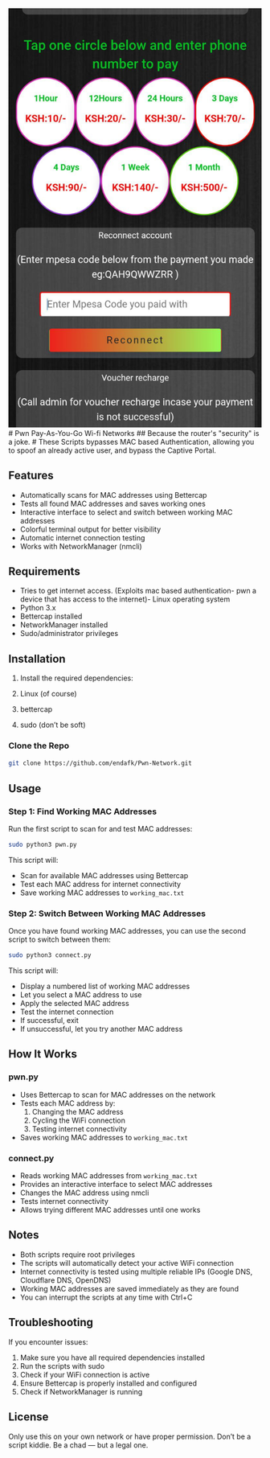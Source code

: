 <img src="mac-bypass.jpg"/>
# Pwn Pay-As-You-Go Wi-fi Networks 
## Because the router's "security" is a joke.
# These Scripts bypasses MAC based Authentication, allowing you to spoof an already active user, and bypass the Captive Portal.

## Features

- Automatically scans for MAC addresses using Bettercap
- Tests all found MAC addresses and saves working ones
- Interactive interface to select and switch between working MAC addresses
- Colorful terminal output for better visibility
- Automatic internet connection testing
- Works with NetworkManager (nmcli)

## Requirements


- Tries to get internet access. (Exploits mac based authentication- pwn a 
    device that has access to the internet)- Linux operating system
- Python 3.x
- Bettercap installed
- NetworkManager installed
- Sudo/administrator privileges

## Installation

1. Install the required dependencies:

1. Linux (of course)
2. bettercap
3. sudo (don’t be soft)
### Clone the Repo
```bash
git clone https://github.com/endafk/Pwn-Network.git
```

## Usage

### Step 1: Find Working MAC Addresses

Run the first script to scan for and test MAC addresses:

```bash
sudo python3 pwn.py
```

This script will:
- Scan for available MAC addresses using Bettercap
- Test each MAC address for internet connectivity
- Save working MAC addresses to `working_mac.txt`

### Step 2: Switch Between Working MAC Addresses

Once you have found working MAC addresses, you can use the second script to switch between them:

```bash
sudo python3 connect.py
```

This script will:
- Display a numbered list of working MAC addresses
- Let you select a MAC address to use
- Apply the selected MAC address
- Test the internet connection
- If successful, exit
- If unsuccessful, let you try another MAC address

## How It Works

### pwn.py
- Uses Bettercap to scan for MAC addresses on the network
- Tests each MAC address by:
  1. Changing the MAC address
  2. Cycling the WiFi connection
  3. Testing internet connectivity
- Saves working MAC addresses to `working_mac.txt`

### connect.py
- Reads working MAC addresses from `working_mac.txt`
- Provides an interactive interface to select MAC addresses
- Changes the MAC address using nmcli
- Tests internet connectivity
- Allows trying different MAC addresses until one works

## Notes

- Both scripts require root privileges
- The scripts will automatically detect your active WiFi connection
- Internet connectivity is tested using multiple reliable IPs (Google DNS, Cloudflare DNS, OpenDNS)
- Working MAC addresses are saved immediately as they are found
- You can interrupt the scripts at any time with Ctrl+C

## Troubleshooting

If you encounter issues:
1. Make sure you have all required dependencies installed
2. Run the scripts with sudo
3. Check if your WiFi connection is active
4. Ensure Bettercap is properly installed and configured
5. Check if NetworkManager is running

## License

Only use this on your own network or have proper permission. Don’t be a script kiddie. Be a chad — but a legal one.
